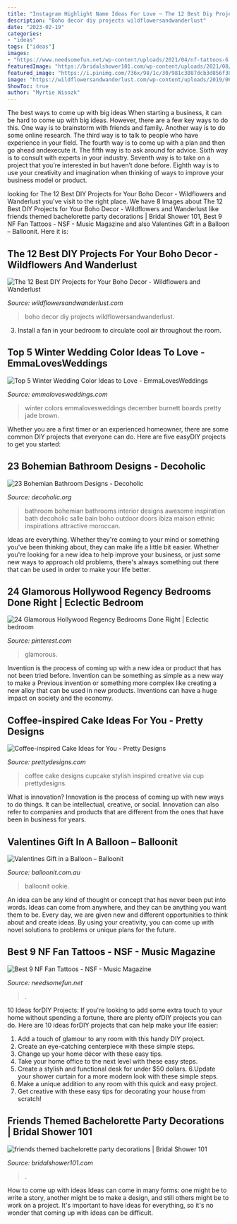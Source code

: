 ```yaml
---
title: "Instagram Highlight Name Ideas For Love ~ The 12 Best Diy Projects For Your Boho Decor"
description: "Boho decor diy projects wildflowersandwanderlust"
date: "2023-02-19"
categories:
- "ideas"
tags: ["ideas"]
images:
- "https://www.needsomefun.net/wp-content/uploads/2021/04/nf-tattoos-6.jpg"
featuredImage: "https://bridalshower101.com/wp-content/uploads/2021/08/106414550_715188235926958_6521193691776851444_n.jpg"
featured_image: "https://i.pinimg.com/736x/98/1c/30/981c3087dcb3d856f38d52e0bb7f3a7f.jpg"
image: "https://wildflowersandwanderlust.com/wp-content/uploads/2019/06/boho.jpg"
ShowToc: true
author: "Myrtie Wisozk"
---
```



The best ways to come up with big ideas
When starting a business, it can be hard to come up with big ideas. However, there are a few key ways to do this. One way is to brainstorm with friends and family. Another way is to do some online research. The third way is to talk to people who have experience in your field. The fourth way is to come up with a plan and then go ahead andexecute it. The fifth way is to ask around for advice. Sixth way is to consult with experts in your industry. Seventh way is to take on a project that you’re interested in but haven’t done before. Eighth way is to use your creativity and imagination when thinking of ways to improve your business model or product.

	

		
looking for The 12 Best DIY Projects for Your Boho Decor - Wildflowers and Wanderlust you've visit to the right place. We have 8 Images about The 12 Best DIY Projects for Your Boho Decor - Wildflowers and Wanderlust like friends themed bachelorette party decorations | Bridal Shower 101, Best 9 NF Fan Tattoos - NSF - Music Magazine and also Valentines Gift in a Balloon – Balloonit. Here it is:
		
    
## The 12 Best DIY Projects For Your Boho Decor - Wildflowers And Wanderlust

<img loading=lazy src="https://wildflowersandwanderlust.com/wp-content/uploads/2019/06/boho.jpg" onerror="this.onerror=null;this.src='https://tse2.mm.bing.net/th?id=OIP.PVdDtM9daN97RQZ9Tg8aawHaLG&amp;pid=15.1';" alt="The 12 Best DIY Projects for Your Boho Decor - Wildflowers and Wanderlust">

_Source: wildflowersandwanderlust.com_

>boho decor diy projects wildflowersandwanderlust. 

	

3. Install a fan in your bedroom to circulate cool air throughout the room.

    
## Top 5 Winter Wedding Color Ideas To Love - EmmaLovesWeddings

<img loading=lazy src="http://emmalovesweddings.com/wp-content/uploads/2018/10/green-jade-and-brown-winter-wedding-color-ideas.jpg" onerror="this.onerror=null;this.src='https://tse2.mm.bing.net/th?id=OIP.kd7Yn-LjyDVz3HuNUIAj9QHaOp&amp;pid=15.1';" alt="Top 5 Winter Wedding Color Ideas to Love - EmmaLovesWeddings">

_Source: emmalovesweddings.com_

>winter colors emmalovesweddings december burnett boards pretty jade brown. 

	

Whether you are a first timer or an experienced homeowner, there are some common DIY projects that everyone can do. Here are five easyDIY projects to get you started:

    
## 23 Bohemian Bathroom Designs - Decoholic

<img loading=lazy src="http://decoholic.org/wp-content/uploads/2014/11/bohemian-bathroom-design-17-622x935.jpg" onerror="this.onerror=null;this.src='https://tse1.mm.bing.net/th?id=OIP.zNZvbm4DQK3VF5Ndv-E3nwHaLI&amp;pid=15.1';" alt="23 Bohemian Bathroom Designs - Decoholic">

_Source: decoholic.org_

>bathroom bohemian bathrooms interior designs awesome inspiration bath decoholic salle bain boho outdoor doors ibiza maison ethnic inspirations attractive moroccan. 

	

Ideas are everything. Whether they're coming to your mind or something you've been thinking about, they can make life a little bit easier. Whether you're looking for a new idea to help improve your business, or just some new ways to approach old problems, there's always something out there that can be used in order to make your life better.

    
## 24 Glamorous Hollywood Regency Bedrooms Done Right | Eclectic Bedroom

<img loading=lazy src="https://i.pinimg.com/736x/98/1c/30/981c3087dcb3d856f38d52e0bb7f3a7f.jpg" onerror="this.onerror=null;this.src='https://tse4.mm.bing.net/th?id=OIP.lnvEOJYayyEfGiCnvPCv3AHaHg&amp;pid=15.1';" alt="24 Glamorous Hollywood Regency Bedrooms Done Right | Eclectic bedroom">

_Source: pinterest.com_

>glamorous. 

	

Invention is the process of coming up with a new idea or product that has not been tried before. Invention can be something as simple as a new way to make a Previous invention or something more complex like creating a new alloy that can be used in new products. Inventions can have a huge impact on society and the economy.

    
## Coffee-inspired Cake Ideas For You - Pretty Designs

<img loading=lazy src="https://www.prettydesigns.com/wp-content/uploads/2015/01/Stylish-Coffee-Cake.jpg" onerror="this.onerror=null;this.src='https://tse4.mm.bing.net/th?id=OIP.nLhJ0YpTCUX3p6NC_DCSPwHaHl&amp;pid=15.1';" alt="Coffee-inspired Cake Ideas for You - Pretty Designs">

_Source: prettydesigns.com_

>coffee cake designs cupcake stylish inspired creative via cup prettydesigns. 

	

What is innovation?
Innovation is the process of coming up with new ways to do things. It can be intellectual, creative, or social. Innovation can also refer to companies and products that are different from the ones that have been in business for years.

    
## Valentines Gift In A Balloon – Balloonit

<img loading=lazy src="https://cdn.shopify.com/s/files/1/2724/4410/products/balloon_it_balloon_gift_valentines_teddy_poodle_chocolate_champagne_love_cut_ideas_personalised_2048x.png?v=1579423018" onerror="this.onerror=null;this.src='https://tse1.mm.bing.net/th?id=OIP.vSLEYhZAzQz2C-e2hrvrUgHaJ4&amp;pid=15.1';" alt="Valentines Gift in a Balloon – Balloonit">

_Source: balloonit.com.au_

>balloonit ookie. 

	

An idea can be any kind of thought or concept that has never been put into words. Ideas can come from anywhere, and they can be anything you want them to be. Every day, we are given new and different opportunities to think about and create ideas. By using your creativity, you can come up with novel solutions to problems or unique plans for the future.

    
## Best 9 NF Fan Tattoos - NSF - Music Magazine

<img loading=lazy src="https://www.needsomefun.net/wp-content/uploads/2021/04/nf-tattoos-6.jpg" onerror="this.onerror=null;this.src='https://tse1.mm.bing.net/th?id=OIP.UHUxYtOt_lYrV1P3ZnNNygAAAA&amp;pid=15.1';" alt="Best 9 NF Fan Tattoos - NSF - Music Magazine">

_Source: needsomefun.net_

>. 

	

10 Ideas forDIY Projects:
If you're looking to add some extra touch to your home without spending a fortune, there are plenty ofDIY projects you can do. Here are 10 ideas forDIY projects that can help make your life easier:
1. Add a touch of glamour to any room with this handy DIY project.
2. Create an eye-catching centerpiece with these simple steps.
3. Change up your home décor with these easy tips.
4. Take your home office to the next level with these easy steps.
5. Create a stylish and functional desk for under $50 dollars. 
6.Update your shower curtain for a more modern look with these simple steps. 
7. Make a unique addition to any room with this quick and easy project. 
8. Get creative with these easy tips for decorating your house from scratch!

    
## Friends Themed Bachelorette Party Decorations | Bridal Shower 101

<img loading=lazy src="https://bridalshower101.com/wp-content/uploads/2021/08/106414550_715188235926958_6521193691776851444_n.jpg" onerror="this.onerror=null;this.src='https://tse4.mm.bing.net/th?id=OIP.n9G15_u2hYK9S6RWK_rq3gHaHa&amp;pid=15.1';" alt="friends themed bachelorette party decorations | Bridal Shower 101">

_Source: bridalshower101.com_

>. 

	

How to come up with ideas
Ideas can come in many forms: one might be to write a story, another might be to make a design, and still others might be to work on a project. It's important to have ideas for everything, so it's no wonder that coming up with ideas can be difficult.


